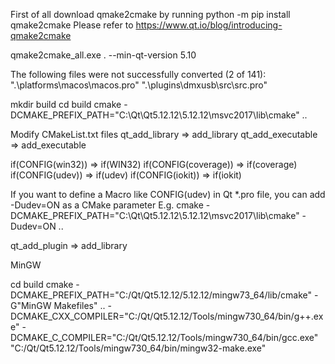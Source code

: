 First of all download qmake2cmake by running
python -m pip install qmake2cmake
Please refer to https://www.qt.io/blog/introducing-qmake2cmake

qmake2cmake_all.exe . --min-qt-version 5.10

The following files were not successfully converted (2 of 141):
    ".\platforms\macos\macos.pro"
    ".\plugins\dmxusb\src\src.pro"


mkdir build
cd build
cmake -DCMAKE_PREFIX_PATH="C:\Qt\Qt5.12.12\5.12.12\msvc2017\lib\cmake" ..

Modify CMakeList.txt files
qt_add_library => add_library
qt_add_executable => add_executable

if(CONFIG(win32)) => if(WIN32)
if(CONFIG(coverage)) => if(coverage)
if(CONFIG(udev)) => if(udev)
if(CONFIG(iokit)) => if(iokit)

If you want to define a Macro like CONFIG(udev) in Qt *.pro file, you can add -Dudev=ON as a CMake parameter
E.g.
cmake -DCMAKE_PREFIX_PATH="C:\Qt\Qt5.12.12\5.12.12\msvc2017\lib\cmake" -Dudev=ON ..

qt_add_plugin => add_library


MinGW

cd build
cmake -DCMAKE_PREFIX_PATH="C:/Qt/Qt5.12.12/5.12.12/mingw73_64/lib/cmake" -G"MinGW Makefiles" .. -DCMAKE_CXX_COMPILER="C:/Qt/Qt5.12.12/Tools/mingw730_64/bin/g++.exe" -DCMAKE_C_COMPILER="C:/Qt/Qt5.12.12/Tools/mingw730_64/bin/gcc.exe"
"C:/Qt/Qt5.12.12/Tools/mingw730_64/bin/mingw32-make.exe"